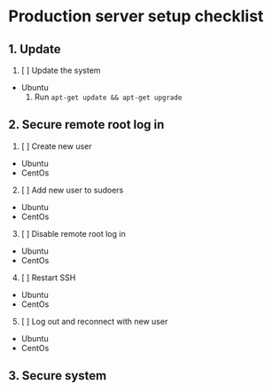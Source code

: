 # Production server setup checklist

## 1. Update

1. [ ] Update the system
  * Ubuntu
    1. Run `apt-get update && apt-get upgrade`

## 2. Secure remote root log in

1. [ ] Create new user
  * Ubuntu
  * CentOs
2. [ ] Add new user to sudoers
  * Ubuntu
  * CentOs
3. [ ] Disable remote root log in
  * Ubuntu
  * CentOs
4. [ ] Restart SSH
  * Ubuntu
  * CentOs
5. [ ] Log out and reconnect with new user
  * Ubuntu
  * CentOs

## 3. Secure system
